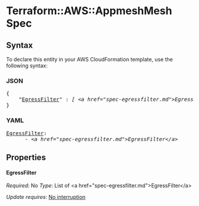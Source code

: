# Terraform::AWS::AppmeshMesh Spec

## Syntax

To declare this entity in your AWS CloudFormation template, use the following syntax:

### JSON

<pre>
{
    "<a href="#egressfilter" title="EgressFilter">EgressFilter</a>" : <i>[ &lt;a href=&#34;spec-egressfilter.md&#34;&gt;EgressFilter&lt;/a&gt;, ... ]</i>
}
</pre>

### YAML

<pre>
<a href="#egressfilter" title="EgressFilter">EgressFilter</a>: <i>
      - &lt;a href=&#34;spec-egressfilter.md&#34;&gt;EgressFilter&lt;/a&gt;</i>
</pre>

## Properties

#### EgressFilter

_Required_: No
_Type_: List of &lt;a href=&#34;spec-egressfilter.md&#34;&gt;EgressFilter&lt;/a&gt;

_Update requires_: [No interruption](https://docs.aws.amazon.com/AWSCloudFormation/latest/UserGuide/using-cfn-updating-stacks-update-behaviors.html#update-no-interrupt)


